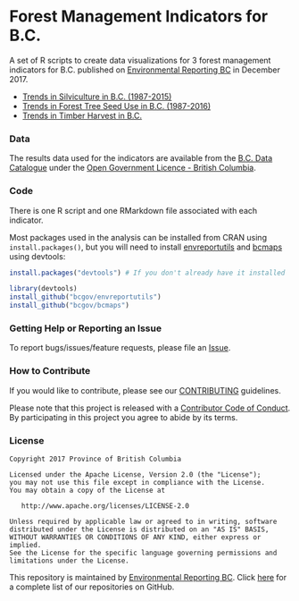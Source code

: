 # Forest Management Indicators for B.C.

A set of R scripts to create data visualizations for 3 forest management indicators for B.C. published on [Environmental Reporting BC](https://www2.gov.bc.ca/gov/content?id=B71460AF7A8049D59F8CBA6EE18E93B8) in December 2017.

- [Trends in Silviculture in B.C. (1987-2015)](http://www.env.gov.bc.ca/soe/indicators/land/silviculture.html)
- [Trends in Forest Tree Seed Use in B.C. (1987-2016)](http://wwwd.env.gov.bc.ca/soe/indicators/land/tree-seed-use.html)
- [Trends in Timber Harvest in B.C.](http://www.env.gov.bc.ca/soe/indicators/land/timber-harvest.html)

### Data
The results data used for the indicators are available from the [B.C. Data Catalogue](https://catalogue.data.gov.bc.ca/dataset?q=stateofforests&sort=score+desc%2C+record_publish_date+desc) under the [Open Government Licence - British Columbia](https://www2.gov.bc.ca/gov/content?id=A519A56BC2BF44E4A008B33FCF527F61).


### Code
There is one R script and one RMarkdown file associated with each indicator.

Most packages used in the analysis can be installed from CRAN using `install.packages()`, but you will need to install [envreportutils](https://github.com/bcgov/envreportutils) and [bcmaps](https://github.com/bcgov/bcmaps) using devtools:


```r
install.packages("devtools") # If you don't already have it installed

library(devtools)
install_github("bcgov/envreportutils")
install_github("bcgov/bcmaps")
```


### Getting Help or Reporting an Issue

To report bugs/issues/feature requests, please file an [Issue](https://github.com/bcgov-c/forest-management-indicators/issues/).

### How to Contribute

If you would like to contribute, please see our [CONTRIBUTING](CONTRIBUTING.md) guidelines.

Please note that this project is released with a [Contributor Code of Conduct](CODE_OF_CONDUCT.md). By participating in this project you agree to abide by its terms.

### License

    Copyright 2017 Province of British Columbia

    Licensed under the Apache License, Version 2.0 (the "License");
    you may not use this file except in compliance with the License.
    You may obtain a copy of the License at 

       http://www.apache.org/licenses/LICENSE-2.0

    Unless required by applicable law or agreed to in writing, software
    distributed under the License is distributed on an "AS IS" BASIS,
    WITHOUT WARRANTIES OR CONDITIONS OF ANY KIND, either express or implied.
    See the License for the specific language governing permissions and
    limitations under the License.


This repository is maintained by [Environmental Reporting BC](http://www2.gov.bc.ca/gov/content?id=FF80E0B985F245CEA62808414D78C41B). Click [here](https://github.com/bcgov/EnvReportBC-RepoList) for a complete list of our repositories on GitHub.